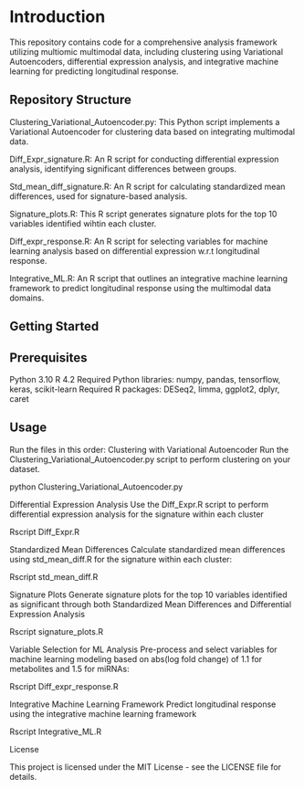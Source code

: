 # Introduction

This repository contains code for a comprehensive analysis framework utilizing multiomic multimodal data, including clustering using Variational Autoencoders, differential expression analysis, and integrative machine learning for predicting longitudinal response.

## Repository Structure

Clustering_Variational_Autoencoder.py: This Python script implements a Variational Autoencoder for clustering data based on integrating multimodal data.

Diff_Expr_signature.R: An R script for conducting differential expression analysis, identifying significant differences between groups.

Std_mean_diff_signature.R: An R script for calculating standardized mean differences, used for signature-based analysis.

Signature_plots.R: This R script generates signature plots for the top 10 variables identified wihtin each cluster.

Diff_expr_response.R: An R script for selecting variables for machine learning analysis based on differential expression w.r.t longitudinal response.

Integrative_ML.R: An R script that outlines an integrative machine learning framework to predict longitudinal response using the multimodal data domains.

## Getting Started

## Prerequisites
Python 3.10
R 4.2
Required Python libraries: numpy, pandas, tensorflow, keras, scikit-learn
Required R packages: DESeq2, limma, ggplot2, dplyr, caret

## Usage
Run the files in this order:
Clustering with Variational Autoencoder
Run the Clustering_Variational_Autoencoder.py script to perform clustering on your dataset.

python Clustering_Variational_Autoencoder.py

Differential Expression Analysis
Use the Diff_Expr.R script to perform differential expression analysis for the signature within each cluster

Rscript Diff_Expr.R

Standardized Mean Differences
Calculate standardized mean differences using std_mean_diff.R for the signature within each cluster:

Rscript std_mean_diff.R

Signature Plots
Generate signature plots for the top 10 variables identified as significant through both Standardized Mean Differences and Differential Expression Analysis

Rscript signature_plots.R

Variable Selection for ML Analysis
Pre-process and select variables for machine learning modeling based on abs(log fold change) of 1.1 for metabolites and 1.5 for miRNAs:

Rscript Diff_expr_response.R

Integrative Machine Learning Framework
Predict longitudinal response using the integrative machine learning framework 

Rscript Integrative_ML.R

License

This project is licensed under the MIT License - see the LICENSE file for details.
